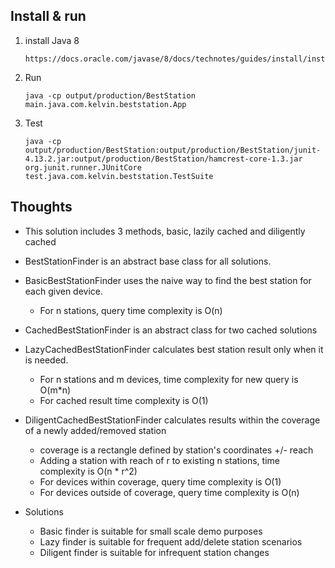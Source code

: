 Install & run
----
1. install Java 8
   ```
   https://docs.oracle.com/javase/8/docs/technotes/guides/install/install_overview.html
   ```
2. Run
   ```
   java -cp output/production/BestStation main.java.com.kelvin.beststation.App
   ```
3. Test 
   ```
   java -cp output/production/BestStation:output/production/BestStation/junit-4.13.2.jar:output/production/BestStation/hamcrest-core-1.3.jar org.junit.runner.JUnitCore test.java.com.kelvin.beststation.TestSuite
   ```

Thoughts
--------
* This solution includes 3 methods, basic, lazily cached and diligently cached 
* BestStationFinder is an abstract base class for all solutions.
* BasicBestStationFinder uses the naive way to find the best station for each given device.
   * For n stations, query time complexity is O(n)
   
* CachedBestStationFinder is an abstract class for two cached solutions
* LazyCachedBestStationFinder calculates best station result only when it is needed.
   * For n stations and m devices, time complexity for new query is O(m*n)
   * For cached result time complexity is O(1)
* DiligentCachedBestStationFinder calculates results within the coverage of a newly added/removed station
   * coverage is a rectangle defined by station's coordinates +/- reach
   * Adding a station with reach of r to existing n stations, time complexity is O(n * r^2)
   * For devices within coverage, query time complexity is O(1)
   * For devices outside of coverage, query time complexity is O(n)
   
* Solutions
   * Basic finder is suitable for small scale demo purposes
   * Lazy finder is suitable for frequent add/delete station scenarios
   * Diligent finder is suitable for infrequent station changes
